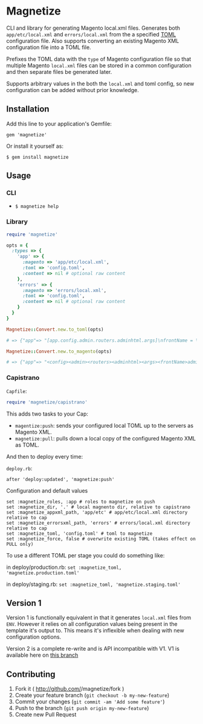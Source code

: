 # Magnetize

CLI and library for generating Magento local.xml files.
Generates both `app/etc/local.xml` and `errors/local.xml` from the a specified [TOML]() configuration file.
Also supports converting an existing Magento XML configuration file into a TOML file.

Prefixes the TOML data with the `type` of Magento configuration file so that multiple Magento `local.xml` files can be stored in a common configuration and then separate files be generated later.

Supports arbitrary values in the both the `local.xml` and toml config, so new configuration can be added without prior knowledge.


## Installation

Add this line to your application's Gemfile:

    gem 'magnetize'

Or install it yourself as:

    $ gem install magnetize


## Usage

### CLI

* `$ magnetize help`

### Library

```ruby
require 'magnetize'

opts = {
  :types => {
    'app' => {
      :magento => 'app/etc/local.xml',
      :toml => 'config.toml',
      :content => nil # optional raw content
    },
    'errors' => {
      :magento => 'errors/local.xml',
      :toml => 'config.toml',
      :content => nil # optional raw content
    }
  }
}

Magnetize::Convert.new.to_toml(opts)

# => {"app"=> "[app.config.admin.routers.adminhtml.args]\nfrontName = \"admin\"\n[app.config.global]\ndisable_local_modules = \"false\"\n[app.config.global.crypt]\nkey = \"foo\"\n[app.config.global.install]\ndate = \"Tue, 04 Feb 2014\"...", "errors"=> "..."}

Magnetize::Convert.new.to_magento(opts)

# => {"app"=> "<config><admin><routers><adminhtml><args><frontName>admin</frontName></args></adminhtml></routers></admin><global><disable_local_modules>false</disable_local_modules><crypt><key>foo</key></crypt><install><date>Tues, 04 Feb 2014...," "error"=> ".."}

```


### Capistrano

`Capfile`:
```ruby
require 'magnetize/capistrano'
```
This adds two tasks to your Cap:

 - `magentize:push`: sends your configured local TOML up to the servers as Magento XML.
 - `magnetize:pull`: pulls down a local copy of the configured Magento XML as TOML.

And then to deploy every time:

`deploy.rb`:
```
after 'deploy:updated', 'magnetize:push'

```


Configuration and default values

```
set :magnetize_roles, :app # roles to magnetize on push
set :magnetize_dir, '.' # local magnento dir, relative to capistrano
set :magnetize_appxml_path, 'app/etc' # app/etc/local.xml directory relative to cap
set :magnetize_errorsxml_path, 'errors' # errors/local.xml directory relative to cap
set :magnetize_toml, 'config.toml' # toml to magnetize
set :magnetize_force, false # overwrite existing TOML (takes effect on PULL only)
```

To use a different TOML per stage you could do something like:

in deploy/production.rb: `set :magnetize_toml, 'magnetize.production.toml'`

in deploy/staging.rb: `set :magnetize_toml, 'magnetize.staging.toml'`


## Version 1

Version 1 is functionally equivalent in that it generates `local.xml` files from `ENV`. However it relies on all configuration values being present in the template it's output to. This means it's inflexible when dealing with new configuration options.

Version 2 is a complete re-write and is API incompatible with V1. V1 is available here on [this branch](https://github.com/rjocoleman/magnetize/tree/v1)


## Contributing

1. Fork it ( http://github.com/<my-github-username>/magnetize/fork )
2. Create your feature branch (`git checkout -b my-new-feature`)
3. Commit your changes (`git commit -am 'Add some feature'`)
4. Push to the branch (`git push origin my-new-feature`)
5. Create new Pull Request
